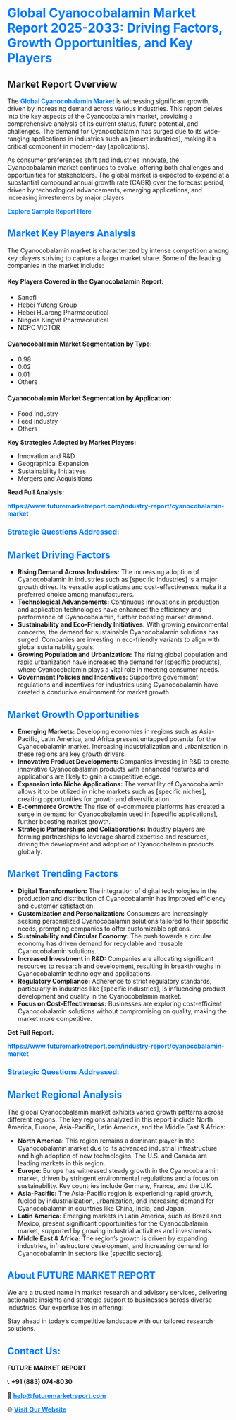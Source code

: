 <h1 style="color: #007BFF;">Global Cyanocobalamin Market Report 2025-2033: Driving Factors, Growth Opportunities, and Key Players</h1>

<section id="overview">
<h2>Market Report Overview</h2>
<p>The <a href="https://www.futuremarketreport.com/industry-report/cyanocobalamin-market" style="color: #007BFF; text-decoration: none;"><strong>Global Cyanocobalamin Market</strong></a> is witnessing significant growth, driven by increasing demand across various industries. This report delves into the key aspects of the Cyanocobalamin market, providing a comprehensive analysis of its current status, future potential, and challenges. The demand for Cyanocobalamin has surged due to its wide-ranging applications in industries such as [insert industries], making it a critical component in modern-day [applications].</p>
<p>As consumer preferences shift and industries innovate, the Cyanocobalamin market continues to evolve, offering both challenges and opportunities for stakeholders. The global market is expected to expand at a substantial compound annual growth rate (CAGR) over the forecast period, driven by technological advancements, emerging applications, and increasing investments by major players.</p>
</section>

<section id="overview">
<p><a href="https://www.futuremarketreport.com/request-sample/reportId=43827" style="color: #007BFF; text-decoration: none;"><strong>Explore Sample Report Here</strong></a></p>
</section>

<section id="key-players">
<h2 style="color: #007BFF;">Market Key Players Analysis</h2>
<p>The Cyanocobalamin market is characterized by intense competition among key players striving to capture a larger market share. Some of the leading companies in the market include:</p>
<h4>Key Players Covered in the Cyanocobalamin Report:</h4>
<ul><li>Sanofi</li><li>Hebei Yufeng Group</li><li>Hebei Huarong Pharmaceutical</li><li>Ningxia Kingvit Pharmaceutical</li><li>NCPC VICTOR</li></ul>
<h4>Cyanocobalamin Market Segmentation by Type:</h4>
<ul><li>0.98</li><li>0.02</li><li>0.01</li><li>Others</li></ul>

<h4>Cyanocobalamin Market Segmentation by Application:</h4>
<ul><li>Food Industry</li><li>Feed Industry</li><li>Others</li></ul>
<p><strong>Key Strategies Adopted by Market Players:</strong></p>
<ul>
<li>Innovation and R&D</li>
<li>Geographical Expansion</li>
<li>Sustainability Initiatives</li>
<li>Mergers and Acquisitions</li>
</ul>
</section>

<section>
<p><strong>Read Full Analysis: </strong></p><a href="https://www.futuremarketreport.com/industry-report/cyanocobalamin-market" style="color: #007BFF; text-decoration: none;"><strong>https://www.futuremarketreport.com/industry-report/cyanocobalamin-market</strong></a>
<h3 style="color: #007BFF;">Strategic Questions Addressed:</h3>
</section>

<section id="driving-factors">
<h2 style="color: #007BFF;">Market Driving Factors</h2>
<ul>
<li><strong>Rising Demand Across Industries:</strong> The increasing adoption of Cyanocobalamin in industries such as [specific industries] is a major growth driver. Its versatile applications and cost-effectiveness make it a preferred choice among manufacturers.</li>
<li><strong>Technological Advancements:</strong> Continuous innovations in production and application technologies have enhanced the efficiency and performance of Cyanocobalamin, further boosting market demand.</li>
<li><strong>Sustainability and Eco-Friendly Initiatives:</strong> With growing environmental concerns, the demand for sustainable Cyanocobalamin solutions has surged. Companies are investing in eco-friendly variants to align with global sustainability goals.</li>
<li><strong>Growing Population and Urbanization:</strong> The rising global population and rapid urbanization have increased the demand for [specific products], where Cyanocobalamin plays a vital role in meeting consumer needs.</li>
<li><strong>Government Policies and Incentives:</strong> Supportive government regulations and incentives for industries using Cyanocobalamin have created a conducive environment for market growth.</li>
</ul>
</section>

<section id="growth-opportunities">
<h2 style="color: #007BFF;">Market Growth Opportunities</h2>
<ul>
<li><strong>Emerging Markets:</strong> Developing economies in regions such as Asia-Pacific, Latin America, and Africa present untapped potential for the Cyanocobalamin market. Increasing industrialization and urbanization in these regions are key growth drivers.</li>
<li><strong>Innovative Product Development:</strong> Companies investing in R&D to create innovative Cyanocobalamin products with enhanced features and applications are likely to gain a competitive edge.</li>
<li><strong>Expansion into Niche Applications:</strong> The versatility of Cyanocobalamin allows it to be utilized in niche markets such as [specific niches], creating opportunities for growth and diversification.</li>
<li><strong>E-commerce Growth:</strong> The rise of e-commerce platforms has created a surge in demand for Cyanocobalamin used in [specific applications], further boosting market growth.</li>
<li><strong>Strategic Partnerships and Collaborations:</strong> Industry players are forming partnerships to leverage shared expertise and resources, driving the development and adoption of Cyanocobalamin products globally.</li>
</ul>
</section>

<section id="trending-factors">
<h2 style="color: #007BFF;">Market Trending Factors</h2>
<ul>
<li><strong>Digital Transformation:</strong> The integration of digital technologies in the production and distribution of Cyanocobalamin has improved efficiency and customer satisfaction.</li>
<li><strong>Customization and Personalization:</strong> Consumers are increasingly seeking personalized Cyanocobalamin solutions tailored to their specific needs, prompting companies to offer customizable options.</li>
<li><strong>Sustainability and Circular Economy:</strong> The push towards a circular economy has driven demand for recyclable and reusable Cyanocobalamin solutions.</li>
<li><strong>Increased Investment in R&D:</strong> Companies are allocating significant resources to research and development, resulting in breakthroughs in Cyanocobalamin technology and applications.</li>
<li><strong>Regulatory Compliance:</strong> Adherence to strict regulatory standards, particularly in industries like [specific industries], is influencing product development and quality in the Cyanocobalamin market.</li>
<li><strong>Focus on Cost-Effectiveness:</strong> Businesses are exploring cost-efficient Cyanocobalamin solutions without compromising on quality, making the market more competitive.</li>
</ul>
</section>

<section>
<p><strong>Get Full Report: </strong></p><a href="https://www.futuremarketreport.com/industry-report/cyanocobalamin-market" style="color: #007BFF; text-decoration: none;"><strong>https://www.futuremarketreport.com/industry-report/cyanocobalamin-market</strong></a>
<h3 style="color: #007BFF;">Strategic Questions Addressed:</h3>
</section>


<section id="regional-analysis">
<h2 style="color: #007BFF;">Market Regional Analysis</h2>
<p>The global Cyanocobalamin market exhibits varied growth patterns across different regions. The key regions analyzed in this report include North America, Europe, Asia-Pacific, Latin America, and the Middle East & Africa:</p>
<ul>
<li><strong>North America:</strong> This region remains a dominant player in the Cyanocobalamin market due to its advanced industrial infrastructure and high adoption of new technologies. The U.S. and Canada are leading markets in this region.</li>
<li><strong>Europe:</strong> Europe has witnessed steady growth in the Cyanocobalamin market, driven by stringent environmental regulations and a focus on sustainability. Key countries include Germany, France, and the U.K.</li>
<li><strong>Asia-Pacific:</strong> The Asia-Pacific region is experiencing rapid growth, fueled by industrialization, urbanization, and increasing demand for Cyanocobalamin in countries like China, India, and Japan.</li>
<li><strong>Latin America:</strong> Emerging markets in Latin America, such as Brazil and Mexico, present significant opportunities for the Cyanocobalamin market, supported by growing industrial activities and investments.</li>
<li><strong>Middle East & Africa:</strong> The region’s growth is driven by expanding industries, infrastructure development, and increasing demand for Cyanocobalamin in sectors like [specific sectors].</li>
</ul>
</section>

<footer>
<h2 style="color: #007BFF;">About FUTURE MARKET REPORT</h2>
<p>We are a trusted name in market research and advisory services, delivering actionable insights and strategic support to businesses across diverse industries. Our expertise lies in offering:</p>

<p>Stay ahead in today’s competitive landscape with our tailored research solutions.</p>

<h2 style="color: #007BFF;">Contact Us:</h2>
<p><strong>FUTURE MARKET REPORT</strong></p>
<p>📞 <strong>+91 (883) 074-8030</strong></p>
<p>📧 <strong><a href="mailto:help@futuremarketreport.com" style="color: #007BFF;">help@futuremarketreport.com</a></strong></p>
<p>🌐 <strong><a href="https://www.futuremarketreport.com/" style="color: #007BFF;">Visit Our Website</a></strong></p>
</footer>